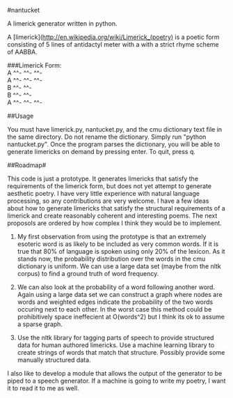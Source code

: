 #nantucket

A limerick generator written in python.

A [limerick](http://en.wikipedia.org/wiki/Limerick_(poetry) is a poetic form consisting of 5 lines of antidactyl meter with a
with a strict rhyme scheme of AABBA.

###Limerick Form:  
A ^^- ^^- ^^-  
A ^^- ^^- ^^-  
B ^^- ^^-    
B ^^- ^^-  
A ^^- ^^- ^^-  

##Usage


You must have limerick.py, nantucket.py, and the cmu dictionary text file in the same directory. 
Do not rename the dictionary. Simply run "python nantucket.py". Once the program parses the dictionary,
you will be able to generate limericks on demand by pressing enter. To quit, press q.


##Roadmap#

This code is just a prototype. It generates limericks that satisfy the requirements of the limerick form,
but does not yet attempt to generate aesthetic poetry.
I have very little experience with natural language processing, so any contributions are very welcome.
I have a few ideas about how to generate limericks that satisfy the structural requirements of a limerick and
create reasonably coherent and interesting poems. The next proposols are ordered by how complex I think they would be to implement.

1. My first observation from using the prototype is that an extremely esoteric word is as likely to be included as very common words.
If it is true that 80% of language is spoken using only 20% of the lexicon. As it stands now, the probability distribution
over the words in the cmu dictionary is uniform. We can use a large data set (maybe from the nltk corpus) to find a ground truth
of word frequency.

2. We can also look at the probability of a word following another word. Again using a large data set we can construct a
graph where nodes are words and weighted edges indicate the probability of the two words occuring next to each other.
In the worst case this method could be prohibitively space ineffecient at O(words^2) but I think its ok to assume a sparse
graph.

3. Use the nltk library for tagging parts of speech to provide structured data for human authored limericks. Use a machine learning
library to create strings of words that match that structure. Possibly provide some manually structured data.

I also like to develop a module that allows the output of the generator to be piped to a speech generator. 
If a machine is going to write my poetry, I want it to read it to me as well.